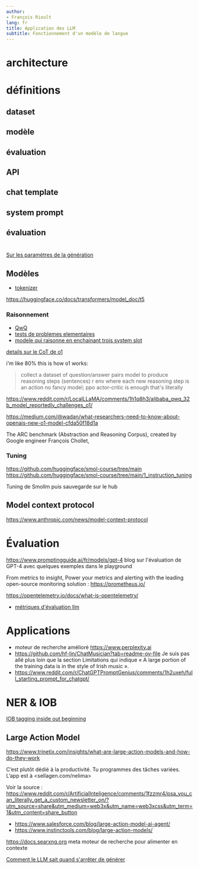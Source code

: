 ```yaml
---
author:
- François Rioult
lang: fr
title: Application des LLM
subtitle: Fonctionnement d'un modèle de langue
---
```


# architecture
# définitions
## dataset
## modèle
## évaluation
## API
## chat template
## system prompt
## évaluation

# 





[Sur les paramètres de la génération](https://cohere.com/blog/llm-parameters-best-outputs-language-ai)

## Modèles

* [tokenizer](https://huggingface.co/google-t5/t5-base)

https://huggingface.co/docs/transformers/model_doc/t5

### Raisonnement

* [QwQ](https://huggingface.co/spaces/Qwen/QwQ-32B-preview)
* [tests de problemes elementaires](https://github.com/cpldcpu/MisguidedAttention)
* [modele qui raisonne en enchainant trois system slot](https://informationism.org/ai2/siriusIIemodel.php)

[details sur le CoT de o1](https://openai.com/index/learning-to-reason-with-llms/)

i'm like 80% this is how o1 works:
>collect a dataset of question/answer pairs
>model to produce reasoning steps (sentences)
>r env where each new reasoning step is an action
>no fancy model; ppo actor-critic is enough
>that's literally

https://www.reddit.com/r/LocalLLaMA/comments/1h1q8h3/alibaba_qwq_32b_model_reportedly_challenges_o1/

https://medium.com/@wadan/what-researchers-need-to-know-about-openais-new-o1-model-cfda50f18d1a

The ARC benchmark (Abstraction and Reasoning Corpus), created by Google engineer François Chollet,

### Tuning

https://github.com/huggingface/smol-course/tree/main
https://github.com/huggingface/smol-course/tree/main/1_instruction_tuning

Tuning de Smollm puis sauvegarde sur le hub


## Model context protocol

https://www.anthropic.com/news/model-context-protocol

# Évaluation

<https://www.promptingguide.ai/fr/models/gpt-4>
blog sur l'évaluation de GPT-4 avec quelques exemples dans le playground

From metrics to insight, Power your metrics and alerting with the leading open-source monitoring solution : https://prometheus.io/

https://opentelemetry.io/docs/what-is-opentelemetry/

* [métriques d'évaluation llm](https://docs.ragas.io/en/latest/concepts/metrics/overview/#different-types-of-metrics)


# Applications

* moteur de recherche amélioré <https://www.perplexity.ai>
* <https://github.com/hf-lin/ChatMusician?tab=readme-ov-file> Je suis pas allé plus loin que la section Limitations qui indique « A large portion of the training data is in the style of Irish music ».
* https://www.reddit.com/r/ChatGPTPromptGenius/comments/1h2uxeh/full_starting_prompt_for_chatgpt/

# NER & IOB

[IOB tagging inside out beginning](https://en.wikipedia.org/wiki/Inside%E2%80%93outside%E2%80%93beginning_(tagging))

## Large Action Model

<https://www.trinetix.com/insights/what-are-large-action-models-and-how-do-they-work>

C’est plutôt dédié à la productivité. Tu programmes des tâches variées.
L’app est à <sellagen.com/nelima>

Voir la source : <https://www.reddit.com/r/ArtificialInteligence/comments/1fzzmr4/psa_you_can_literally_get_a_custom_newsletter_on/?utm_source=share&utm_medium=web3x&utm_name=web3xcss&utm_term=1&utm_content=share_button>

* <https://www.salesforce.com/blog/large-action-model-ai-agent/>
* <https://www.instinctools.com/blog/large-action-models/>


https://docs.searxng.org meta moteur de recherche pour alimenter en contexte

[Comment le LLM sait quand s'arrêter de générer](https://www.louisbouchard.ai/how-llms-know-when-to-stop/)

